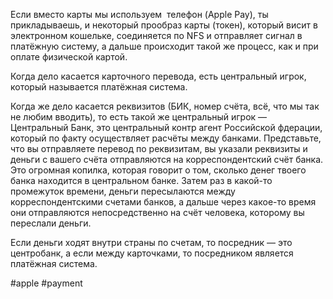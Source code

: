
Если вместо карты мы используем  телефон (Apple Pay), ты прикладываешь, и некоторый прообраз карты (токен), который висит в электронном кошельке, соединяется по NFS и отправляет сигнал в платёжную систему, а дальше происходит такой же процесс, как и при оплате физической картой.

Когда дело касается карточного перевода, есть центральный игрок, который называется платёжная система.

Когда же дело касается реквизитов (БИК, номер счёта, всё, что мы так не любим вводить), то есть такой же центральный игрок — Центральный Банк, это центральный контр агент Российской фдерации, который по факту осуществляет расчёты между банками. Представьте, что вы отправляете перевод по реквизитам, вы указали реквизиты и деньги с вашего счёта отправляются на корреспондентский счёт банка. Это огромная копилка, которая говорит о том, сколько денег твоего банка находится в центральном банке. Затем раз в какой-то промежуток времени, деньги пересылаются между корреспондентскими счетами банков, а дальше через какое-то время они отправляются непосредственно на счёт человека, которому вы переслали деньги.

Если деньги ходят внутри страны по счетам, то посредник — это центробанк, а если между карточками, то посредником является платёжная система.


#apple #payment